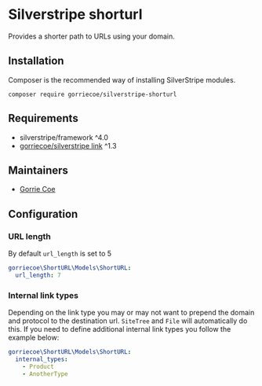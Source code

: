 # Silverstripe shorturl

Provides a shorter path to URLs using your domain.

## Installation
Composer is the recommended way of installing SilverStripe modules.
```
composer require gorriecoe/silverstripe-shorturl
```

## Requirements

- silverstripe/framework ^4.0
- [gorriecoe/silverstripe link](https://github.com/gorriecoe/silverstripe-link) ^1.3

## Maintainers

- [Gorrie Coe](https://github.com/gorriecoe)

## Configuration

### URL length

By default `url_length` is set to 5

```yml
gorriecoe\ShortURL\Models\ShortURL:
  url_length: 7
```

### Internal link types

Depending on the link type you may or may not want to prepend the domain and protocol to the destination url.  `SiteTree` and `File` will automatically do this.  If you need to define additional internal link types you follow the example below:

```yml
gorriecoe\ShortURL\Models\ShortURL:
  internal_types:
    - Product
    - AnotherType
```
